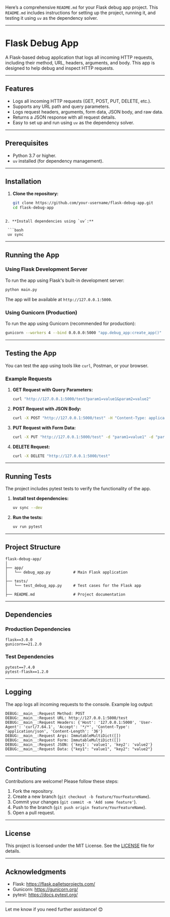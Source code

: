 Here’s a comprehensive `README.md` for your Flask debug app project. This `README.md` includes instructions for setting up the project, running it, and testing it using `uv` as the dependency solver.

---

# Flask Debug App

A Flask-based debug application that logs all incoming HTTP requests, including their method, URL, headers, arguments, and body. This app is designed to help debug and inspect HTTP requests.

---

## Features

- Logs all incoming HTTP requests (GET, POST, PUT, DELETE, etc.).
- Supports any URL path and query parameters.
- Logs request headers, arguments, form data, JSON body, and raw data.
- Returns a JSON response with all request details.
- Easy to set up and run using `uv` as the dependency solver.

---

## Prerequisites

- Python 3.7 or higher.
- `uv` installed (for dependency management).

---

## Installation

1. **Clone the repository:**

   ```bash
   git clone https://github.com/your-username/flask-debug-app.git
   cd flask-debug-app
  ```

2. **Install dependencies using `uv`:**

   ```bash
   uv sync
   ```

---

## Running the App

### Using Flask Development Server

To run the app using Flask's built-in development server:

```bash
python main.py
```

The app will be available at `http://127.0.0.1:5000`.

### Using Gunicorn (Production)

To run the app using Gunicorn (recommended for production):

```bash
gunicorn --workers 4 --bind 0.0.0.0:5000 "app.debug_app:create_app()"
```

---

## Testing the App

You can test the app using tools like `curl`, Postman, or your browser.

### Example Requests

1. **GET Request with Query Parameters:**

   ```bash
   curl "http://127.0.0.1:5000/test?param1=value1&param2=value2"
   ```

2. **POST Request with JSON Body:**

   ```bash
   curl -X POST "http://127.0.0.1:5000/test" -H "Content-Type: application/json" -d '{"key1": "value1", "key2": "value2"}'
   ```

3. **PUT Request with Form Data:**

   ```bash
   curl -X PUT "http://127.0.0.1:5000/test" -d "param1=value1" -d "param2=value2"
   ```

4. **DELETE Request:**

   ```bash
   curl -X DELETE "http://127.0.0.1:5000/test"
   ```

---

## Running Tests

The project includes pytest tests to verify the functionality of the app.

1. **Install test dependencies:**

   ```bash
   uv sync --dev
   ```

2. **Run the tests:**

   ```bash
   uv run pytest
   ```

---

## Project Structure

```
flask-debug-app/
│
├── app/
│   └── debug_app.py          # Main Flask application
│
├── tests/
│   └── test_debug_app.py     # Test cases for the Flask app
│
├── README.md                 # Project documentation
```

---

## Dependencies

### Production Dependencies 

```
flask==3.0.0
gunicorn==21.2.0
```

### Test Dependencies

```
pytest==7.4.0
pytest-flask==1.2.0
```

---

## Logging

The app logs all incoming requests to the console. Example log output:

```
DEBUG:__main__:Request Method: POST
DEBUG:__main__:Request URL: http://127.0.0.1:5000/test
DEBUG:__main__:Request Headers: {'Host': '127.0.0.1:5000', 'User-Agent': 'curl/7.64.1', 'Accept': '*/*', 'Content-Type': 'application/json', 'Content-Length': '36'}
DEBUG:__main__:Request Args: ImmutableMultiDict([])
DEBUG:__main__:Request Form: ImmutableMultiDict([])
DEBUG:__main__:Request JSON: {'key1': 'value1', 'key2': 'value2'}
DEBUG:__main__:Request Data: {"key1": "value1", "key2": "value2"}
```

---

## Contributing

Contributions are welcome! Please follow these steps:

1. Fork the repository.
2. Create a new branch (`git checkout -b feature/YourFeatureName`).
3. Commit your changes (`git commit -m 'Add some feature'`).
4. Push to the branch (`git push origin feature/YourFeatureName`).
5. Open a pull request.

---

## License

This project is licensed under the MIT License. See the [LICENSE](LICENSE) file for details.

---

## Acknowledgments

- Flask: https://flask.palletsprojects.com/
- Gunicorn: https://gunicorn.org/
- pytest: https://docs.pytest.org/

---

Let me know if you need further assistance! 😊
